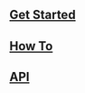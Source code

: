 ## [Get Started](/skflow/get_started/index)

## [How To](/skflow/how_to/index)

## [API](/skflow/api_docs/python/index)

